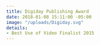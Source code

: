 ```yaml
---
title: Digiday Publishing Award
date: 2018-01-08 15:11:00 -05:00
image: "/uploads/Digiday.svg"
details:
- Best Use of Video Finalist 2015
---
```


